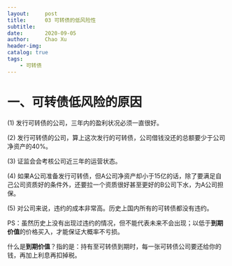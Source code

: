 ```yaml
---
layout:     post
title:      03 可转债的低风险性
subtitle:   
date:       2020-09-05
author:     Chao Xu
header-img: 
catalog: true
tags:
    - 可转债
---
```


# 一、可转债低风险的原因

(1) 发行可转债的公司，三年内的盈利状况必须一直很好。

(2) 发行可转债的公司，算上这次发行的可转债，公司借钱没还的总额要少于公司净资产的40%。

(3) 证监会会考核公司近三年的运营状态。

(4) 如果A公司准备发行可转债，但A公司净资产却小于15亿的话，除了要满足自己公司资质好的条件外，还要拉一个资质很好甚至更好的B公司下水，为A公司担保。

(5) 对公司来说，违约的成本非常高。历史上国内所有的可转债都没有违约。

PS：虽然历史上没有出现过违约的情况，但不能代表未来不会出现；以低于**到期价值**的价格买入，才能保证大概率不亏损。

什么是**到期价值**？指的是：持有至可转债到期时，每一张可转债公司要还给你的钱，再加上利息再扣掉税。